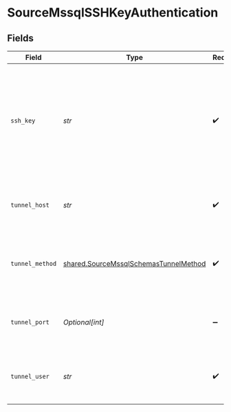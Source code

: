 # SourceMssqlSSHKeyAuthentication


## Fields

| Field                                                                                                               | Type                                                                                                                | Required                                                                                                            | Description                                                                                                         | Example                                                                                                             |
| ------------------------------------------------------------------------------------------------------------------- | ------------------------------------------------------------------------------------------------------------------- | ------------------------------------------------------------------------------------------------------------------- | ------------------------------------------------------------------------------------------------------------------- | ------------------------------------------------------------------------------------------------------------------- |
| `ssh_key`                                                                                                           | *str*                                                                                                               | :heavy_check_mark:                                                                                                  | OS-level user account ssh key credentials in RSA PEM format ( created with ssh-keygen -t rsa -m PEM -f myuser_rsa ) |                                                                                                                     |
| `tunnel_host`                                                                                                       | *str*                                                                                                               | :heavy_check_mark:                                                                                                  | Hostname of the jump server host that allows inbound ssh tunnel.                                                    |                                                                                                                     |
| `tunnel_method`                                                                                                     | [shared.SourceMssqlSchemasTunnelMethod](../../models/shared/sourcemssqlschemastunnelmethod.md)                      | :heavy_check_mark:                                                                                                  | Connect through a jump server tunnel host using username and ssh key                                                |                                                                                                                     |
| `tunnel_port`                                                                                                       | *Optional[int]*                                                                                                     | :heavy_minus_sign:                                                                                                  | Port on the proxy/jump server that accepts inbound ssh connections.                                                 | 22                                                                                                                  |
| `tunnel_user`                                                                                                       | *str*                                                                                                               | :heavy_check_mark:                                                                                                  | OS-level username for logging into the jump server host.                                                            |                                                                                                                     |